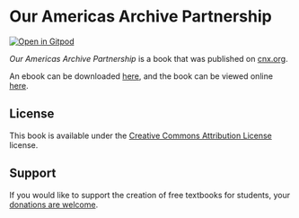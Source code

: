 # Our Americas Archive Partnership

[![Open in Gitpod](https://gitpod.io/button/open-in-gitpod.svg)](https://gitpod.io/from-referrer/)

_Our Americas Archive Partnership_ is a book that was published on [cnx.org](https://cnx.org/).

An ebook can be downloaded [here](https://github.com/cnx-user-books/cnxbook-our-americas-archive-partnership/releases/latest), and the book can be viewed online [here](https://github.com/cnx-user-books/cnxbook-our-americas-archive-partnership/releases/latest).

## License
This book is available under the [Creative Commons Attribution License](./LICENSE) license.

## Support
If you would like to support the creation of free textbooks for students, your [donations are welcome](https://riceconnect.rice.edu/donation/support-openstax-banner).
